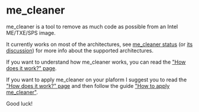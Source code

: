 # me_cleaner

me_cleaner is a tool to remove as much code as possible from an Intel ME/TXE/SPS image.

It currently works on most of the architectures, see [me_cleaner status](https://github.com/corna/me_cleaner/wiki/me_cleaner-status) (or [its discussion](https://github.com/corna/me_cleaner/issues/3)) for more info about the supported architectures.

If you want to understand how me_cleaner works, you can read the ["How does it work?" page](https://github.com/corna/me_cleaner/wiki/How-does-it-work%3F).

If you want to apply me_cleaner on your plaform I suggest you to read the ["How does it work?" page](https://github.com/corna/me_cleaner/wiki/How-does-it-work%3F) and then follow the guide ["How to apply me_cleaner"](https://github.com/corna/me_cleaner/wiki/How-to-apply-me_cleaner).

Good luck!